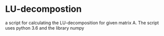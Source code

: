 # LU-decompostion
a script for calculating the LU-decomposition for given matrix A. The script uses python 3.6 and the library numpy

